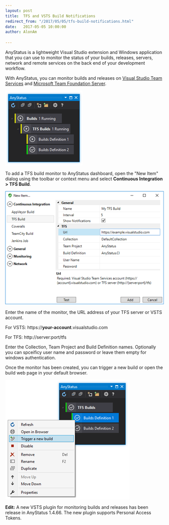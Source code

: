 ```yaml
---
layout: post
title:  TFS and VSTS Build Notifications
redirect_from: "/2017/05/05/tfs-build-notifications.html"
date:   2017-05-05 10:00:00
author: AlonAm

---
```


AnyStatus is a lightweight Visual Studio extension and Windows application that you can use to monitor the status of your builds, releases, servers, network and remote services on the back end of your development workflow.

With AnyStatus, you can monitor builds and releases on [Visual Studio Team Services](https://www.visualstudio.com/team-services/) and [Microsoft Team Foundation Server](https://www.visualstudio.com/tfs/).

![TFS Build Notifications](/assets/posts/2017-05-05-tfs-and-vsts-notifications/tfs-build-monitor.png)

To add a TFS build monitor to AnyStatus dashboard, open the "New Item" dialog using the toolbar or context menu and select **Continuous Integration > TFS Build**.

![TFS Build Notifications](/assets/posts/2017-05-05-tfs-and-vsts-notifications/add-tfs-build-monitor.png)

Enter the name of the monitor, the URL address of your TFS server or VSTS account.

For VSTS: https://**your-account**.visualstudio.com

For TFS: http://server:port/tfs

Enter the Collection, Team Project and Build Definition names.
Optionally you can spceificy user name and password or leave them empty for windows authentication.

Once the monitor has been created, you can trigger a new build or open the build web page in your default browser.

![Trigger TFS Build](/assets/posts/2017-05-05-tfs-and-vsts-notifications/tfs-trigger-build.png)


**Edit:** A new VSTS plugin for monitoring builds and releases has been release in AnyStatus 1.4.66. The new plugin supports Personal Access Tokens.
